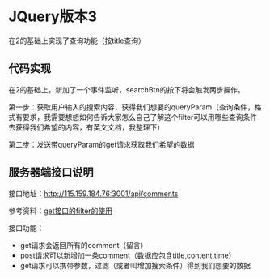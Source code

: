 # JQuery版本3

在2的基础上实现了查询功能（按title查询）

## 代码实现

在2的基础上，新加了一个事件监听，searchBtn的按下将会触发两步操作。

第一步：获取用户输入的搜索内容，获得我们想要的queryParam（查询条件，格式有要求，我需要想想如何告诉大家怎么自己了解这个filter可以用哪些查询条件去获得我们希望的内容，有英文文档，我整理下）

第二步：发送带queryParam的get请求获取我们希望的数据

## 服务器端接口说明

接口地址：http://115.159.184.76:3001/api/comments

参考资料：[get接口的filter的使用](https://loopback.io/doc/en/lb2/Querying-data.html)

接口功能：

- get请求会返回所有的comment（留言）
- post请求可以新增加一条comment（数据应包含title,content,time）
- get请求可以携带参数，过滤（或者叫增加搜索条件）得到我们想要的数据